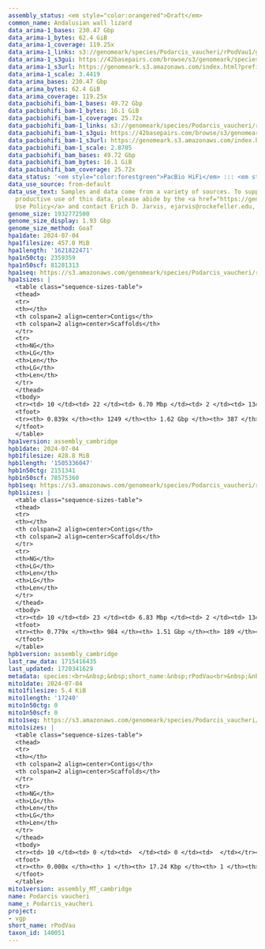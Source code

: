 ```yaml
---
assembly_status: <em style="color:orangered">Draft</em>
common_name: Andalusian wall lizard
data_arima-1_bases: 230.47 Gbp
data_arima-1_bytes: 62.4 GiB
data_arima-1_coverage: 119.25x
data_arima-1_links: s3://genomeark/species/Podarcis_vaucheri/rPodVau1/genomic_data/arima/<br>
data_arima-1_s3gui: https://42basepairs.com/browse/s3/genomeark/species/Podarcis_vaucheri/rPodVau1/genomic_data/arima/
data_arima-1_s3url: https://genomeark.s3.amazonaws.com/index.html?prefix=species/Podarcis_vaucheri/rPodVau1/genomic_data/arima/
data_arima-1_scale: 3.4419
data_arima_bases: 230.47 Gbp
data_arima_bytes: 62.4 GiB
data_arima_coverage: 119.25x
data_pacbiohifi_bam-1_bases: 49.72 Gbp
data_pacbiohifi_bam-1_bytes: 16.1 GiB
data_pacbiohifi_bam-1_coverage: 25.72x
data_pacbiohifi_bam-1_links: s3://genomeark/species/Podarcis_vaucheri/rPodVau1/genomic_data/pacbio_hifi/<br>
data_pacbiohifi_bam-1_s3gui: https://42basepairs.com/browse/s3/genomeark/species/Podarcis_vaucheri/rPodVau1/genomic_data/pacbio_hifi/
data_pacbiohifi_bam-1_s3url: https://genomeark.s3.amazonaws.com/index.html?prefix=species/Podarcis_vaucheri/rPodVau1/genomic_data/pacbio_hifi/
data_pacbiohifi_bam-1_scale: 2.8705
data_pacbiohifi_bam_bases: 49.72 Gbp
data_pacbiohifi_bam_bytes: 16.1 GiB
data_pacbiohifi_bam_coverage: 25.72x
data_status: '<em style="color:forestgreen">PacBio HiFi</em> ::: <em style="color:forestgreen">Arima</em>'
data_use_source: from-default
data_use_text: Samples and data come from a variety of sources. To support fair and
  productive use of this data, please abide by the <a href="https://genome10k.soe.ucsc.edu/data-use-policies/">Data
  Use Policy</a> and contact Erich D. Jarvis, ejarvis@rockefeller.edu, with any questions.
genome_size: 1932772500
genome_size_display: 1.93 Gbp
genome_size_method: GoaT
hpa1date: 2024-07-04
hpa1filesize: 457.0 MiB
hpa1length: '1621822471'
hpa1n50ctg: 2359359
hpa1n50scf: 81281313
hpa1seq: https://s3.amazonaws.com/genomeark/species/Podarcis_vaucheri/rPodVau1/assembly_cambridge/rPodVau1.hap1.asm.20240704.fasta.gz
hpa1sizes: |
  <table class="sequence-sizes-table">
  <thead>
  <tr>
  <th></th>
  <th colspan=2 align=center>Contigs</th>
  <th colspan=2 align=center>Scaffolds</th>
  </tr>
  <tr>
  <th>NG</th>
  <th>LG</th>
  <th>Len</th>
  <th>LG</th>
  <th>Len</th>
  </tr>
  </thead>
  <tbody>
  <tr><td> 10 </td><td> 22 </td><td> 6.70 Mbp </td><td> 2 </td><td> 134.30 Mbp </td></tr><tr><td> 20 </td><td> 55 </td><td> 5.00 Mbp </td><td> 3 </td><td> 129.08 Mbp </td></tr><tr><td> 30 </td><td> 98 </td><td> 4.07 Mbp </td><td> 5 </td><td> 107.42 Mbp </td></tr><tr><td> 40 </td><td> 153 </td><td> 3.09 Mbp </td><td> 7 </td><td> 97.76 Mbp </td></tr><tr style="background-color:#cccccc;"><td> 50 </td><td> 224 </td><td style="background-color:#88ff88;"> 2.36 Mbp </td><td> 9 </td><td style="background-color:#88ff88;"> 81.28 Mbp </td></tr><tr><td> 60 </td><td> 319 </td><td> 1.74 Mbp </td><td> 12 </td><td> 63.01 Mbp </td></tr><tr><td> 70 </td><td> 455 </td><td> 1.16 Mbp </td><td> 15 </td><td> 52.52 Mbp </td></tr><tr><td> 80 </td><td> 704 </td><td> 441.19 Kbp </td><td> 20 </td><td> 13.25 Mbp </td></tr><tr><td> 90 </td><td> 0 </td><td>  </td><td> 0 </td><td>  </td></tr><tr><td> 100 </td><td> 0 </td><td>  </td><td> 0 </td><td>  </td></tr></tbody>
  <tfoot>
  <tr><th> 0.839x </th><th> 1249 </th><th> 1.62 Gbp </th><th> 387 </th><th> 1.62 Gbp </th></tr>
  </tfoot>
  </table>
hpa1version: assembly_cambridge
hpb1date: 2024-07-04
hpb1filesize: 428.8 MiB
hpb1length: '1505336047'
hpb1n50ctg: 2151341
hpb1n50scf: 78575360
hpb1seq: https://s3.amazonaws.com/genomeark/species/Podarcis_vaucheri/rPodVau1/assembly_cambridge/rPodVau1.hap2.asm.20240704.fasta.gz
hpb1sizes: |
  <table class="sequence-sizes-table">
  <thead>
  <tr>
  <th></th>
  <th colspan=2 align=center>Contigs</th>
  <th colspan=2 align=center>Scaffolds</th>
  </tr>
  <tr>
  <th>NG</th>
  <th>LG</th>
  <th>Len</th>
  <th>LG</th>
  <th>Len</th>
  </tr>
  </thead>
  <tbody>
  <tr><td> 10 </td><td> 23 </td><td> 6.83 Mbp </td><td> 2 </td><td> 134.07 Mbp </td></tr><tr><td> 20 </td><td> 55 </td><td> 5.10 Mbp </td><td> 3 </td><td> 128.28 Mbp </td></tr><tr><td> 30 </td><td> 99 </td><td> 3.87 Mbp </td><td> 5 </td><td> 105.68 Mbp </td></tr><tr><td> 40 </td><td> 156 </td><td> 2.96 Mbp </td><td> 7 </td><td> 95.73 Mbp </td></tr><tr style="background-color:#cccccc;"><td> 50 </td><td> 235 </td><td style="background-color:#88ff88;"> 2.15 Mbp </td><td> 9 </td><td style="background-color:#88ff88;"> 78.58 Mbp </td></tr><tr><td> 60 </td><td> 342 </td><td> 1.50 Mbp </td><td> 12 </td><td> 63.80 Mbp </td></tr><tr><td> 70 </td><td> 507 </td><td> 0.89 Mbp </td><td> 16 </td><td> 45.04 Mbp </td></tr><tr><td> 80 </td><td> 0 </td><td>  </td><td> 0 </td><td>  </td></tr><tr><td> 90 </td><td> 0 </td><td>  </td><td> 0 </td><td>  </td></tr><tr><td> 100 </td><td> 0 </td><td>  </td><td> 0 </td><td>  </td></tr></tbody>
  <tfoot>
  <tr><th> 0.779x </th><th> 984 </th><th> 1.51 Gbp </th><th> 189 </th><th> 1.51 Gbp </th></tr>
  </tfoot>
  </table>
hpb1version: assembly_cambridge
last_raw_data: 1715416435
last_updated: 1720341629
metadata: species:<br>&nbsp;&nbsp;short_name:&nbsp;rPodVau<br>&nbsp;&nbsp;name:&nbsp;Podarcis&nbsp;vaucheri<br>&nbsp;&nbsp;taxon_id:&nbsp;140051<br>&nbsp;&nbsp;common_name:&nbsp;Andalusian&nbsp;wall&nbsp;lizard<br>&nbsp;&nbsp;order:<br>&nbsp;&nbsp;&nbsp;&nbsp;name:&nbsp;Squamata<br>&nbsp;&nbsp;family:<br>&nbsp;&nbsp;&nbsp;&nbsp;name:&nbsp;Lacertidae<br>&nbsp;&nbsp;individuals:<br>&nbsp;&nbsp;&nbsp;&nbsp;-&nbsp;short_name:&nbsp;rPodVau1<br>&nbsp;&nbsp;&nbsp;&nbsp;&nbsp;&nbsp;biosample_id:&nbsp;SAMEA115336770<br>&nbsp;&nbsp;&nbsp;&nbsp;&nbsp;&nbsp;sex:&nbsp;female<br>&nbsp;&nbsp;genome_size:&nbsp;1932772500<br>&nbsp;&nbsp;genome_size_method:&nbsp;GoaT<br>&nbsp;&nbsp;project:&nbsp;[&nbsp;vgp&nbsp;]<br>
mito1date: 2024-07-04
mito1filesize: 5.4 KiB
mito1length: '17240'
mito1n50ctg: 0
mito1n50scf: 0
mito1seq: https://s3.amazonaws.com/genomeark/species/Podarcis_vaucheri/rPodVau1/assembly_MT_cambridge/rPodVau1.MT.20240704.fasta.gz
mito1sizes: |
  <table class="sequence-sizes-table">
  <thead>
  <tr>
  <th></th>
  <th colspan=2 align=center>Contigs</th>
  <th colspan=2 align=center>Scaffolds</th>
  </tr>
  <tr>
  <th>NG</th>
  <th>LG</th>
  <th>Len</th>
  <th>LG</th>
  <th>Len</th>
  </tr>
  </thead>
  <tbody>
  <tr><td> 10 </td><td> 0 </td><td>  </td><td> 0 </td><td>  </td></tr><tr><td> 20 </td><td> 0 </td><td>  </td><td> 0 </td><td>  </td></tr><tr><td> 30 </td><td> 0 </td><td>  </td><td> 0 </td><td>  </td></tr><tr><td> 40 </td><td> 0 </td><td>  </td><td> 0 </td><td>  </td></tr><tr style="background-color:#cccccc;"><td> 50 </td><td> 0 </td><td style="background-color:#ff8888;">  </td><td> 0 </td><td style="background-color:#ff8888;">  </td></tr><tr><td> 60 </td><td> 0 </td><td>  </td><td> 0 </td><td>  </td></tr><tr><td> 70 </td><td> 0 </td><td>  </td><td> 0 </td><td>  </td></tr><tr><td> 80 </td><td> 0 </td><td>  </td><td> 0 </td><td>  </td></tr><tr><td> 90 </td><td> 0 </td><td>  </td><td> 0 </td><td>  </td></tr><tr><td> 100 </td><td> 0 </td><td>  </td><td> 0 </td><td>  </td></tr></tbody>
  <tfoot>
  <tr><th> 0.000x </th><th> 1 </th><th> 17.24 Kbp </th><th> 1 </th><th> 17.24 Kbp </th></tr>
  </tfoot>
  </table>
mito1version: assembly_MT_cambridge
name: Podarcis vaucheri
name_: Podarcis_vaucheri
project:
- vgp
short_name: rPodVau
taxon_id: 140051
---
```

